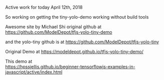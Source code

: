 

Active work for today  April 12th, 2018


So working on getting the tiny-yolo-demo working without build tools

Awesome site by Michael Shi original github at
https://github.com/ModelDepot/tfjs-yolo-tiny-demo

and the yolo-tiny github is at
https://github.com/ModelDepot/tfjs-yolo-tiny

Original Demo at
https://modeldepot.github.io/tfjs-yolo-tiny-demo/





This demo at  
https://hpssjellis.github.io/beginner-tensorflowjs-examples-in-javascript/active/index.html


